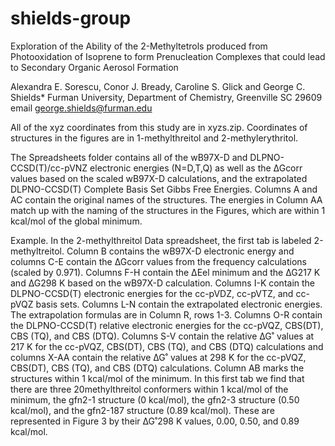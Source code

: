 # shields-group
Exploration of the Ability of the 2-Methyltetrols produced from Photooxidation of Isoprene to form Prenucleation Complexes that could lead to Secondary Organic Aerosol Formation 
 
Alexandra E. Sorescu, Conor J. Bready, Caroline S. Glick and George C. Shields* 
Furman University, Department of Chemistry, Greenville SC 29609 
email george.shields@furman.edu 
 
 
All of the xyz coordinates from this study are in xyzs.zip. 
Coordinates of structures in the figures are in 1-methylthreitol and 2-methylerythritol.
 
The Spreadsheets folder contains all of the wB97X-D and DLPNO-CCSD(T)/cc-pVNZ electronic energies (N=D,T,Q) as well as the ∆Gcorr values based on the scaled wB97X-D calculations, and the extrapolated DLPNO-CCSD(T) Complete Basis Set Gibbs Free Energies. Columns A and AC contain the original names of the structures. The energies in Column AA match up with the naming of the structures in the Figures, which are within 1 kcal/mol of the global minimum. 
 
Example. In the 2-methylthreitol Data spreadsheet, the first tab is labeled 2-methyltreitol. Column B contains the wB97X-D electronic energy and columns C-E contain the ∆Gcorr values from the frequency calculations (scaled by 0.971). Columns F-H contain the ∆Eel minimum and the ∆G217 K and ∆G298 K based on the wB97X-D calculation. Columns I-K contain the DLPNO-CCSD(T) electronic energies for the cc-pVDZ, cc-pVTZ, and cc-pVQZ basis sets. Columns L-N contain the extrapolated electronic energies. The extrapolation formulas are in Column R, rows 1-3.  Columns O-R contain the DLPNO-CCSD(T) relative electronic energies for the cc-pVQZ, CBS(DT), CBS (TQ), and CBS (DTQ). Columns S-V contain the relative ∆G˚ values at 217 K for the cc-pVQZ, CBS(DT), CBS (TQ), and CBS (DTQ) calculations and columns X-AA contain the relative ∆G˚ values at 298 K for the cc-pVQZ, CBS(DT), CBS (TQ), and CBS (DTQ) calculations. Column AB marks the structures within 1 kcal/mol of the minimum. In this first tab we find that there are three 20methylthreitol conformers within 1 kcal/mol of the minimum, the gfn2-1 structure (0 kcal/mol), the gfn2-3 structure (0.50 kcal/mol), and the gfn2-187 structure (0.89 kcal/mol). These are represented in Figure 3 by their ∆G˚298 K values, 0.00, 0.50, and 0.89 kcal/mol. 
